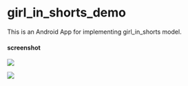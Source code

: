 # girl_in_shorts_demo
This is an Android App for implementing girl_in_shorts model.

#### screenshot
![](screenshot/yes.gif)

![](screenshot/no.gif)
